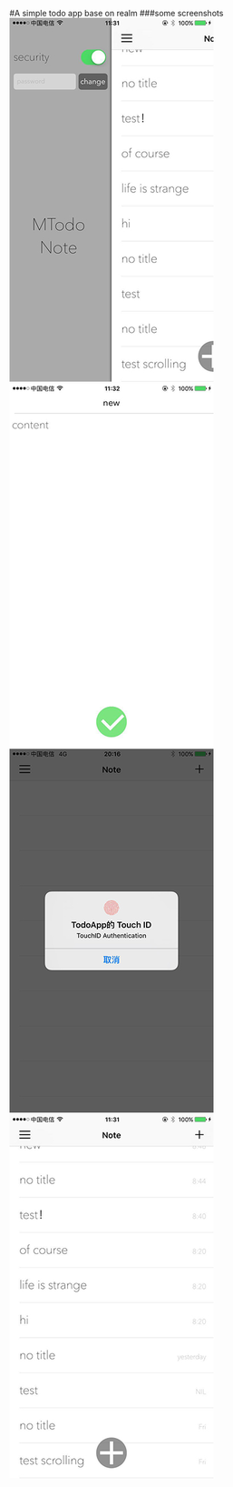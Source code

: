 #A simple todo app base on realm
###some screenshots
![setting](https://github.com/monzy613/MTodo/blob/master/screenshots/setting.jpg)
![edit](https://github.com/monzy613/MTodo/blob/master/screenshots/edit.jpg)
![secure](https://github.com/monzy613/MTodo/blob/master/screenshots/secure.jpg)
![secure](https://github.com/monzy613/MTodo/blob/master/screenshots/table.jpg)
